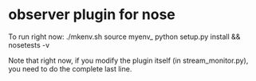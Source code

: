 # observer plugin for nose

To run right now:
./mkenv.sh
source myenv_<the-name-mkenv-spits-out>
python setup.py install && nosetests -v


Note that right now, if you modify the plugin itself (in stream_monitor.py), you need to do the complete last line.

